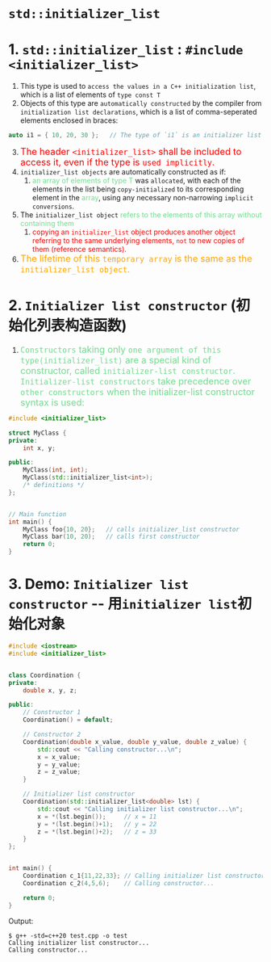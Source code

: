 # `std::initializer_list`

# 1. `std::initializer_list` : `#include <initializer_list>`
1. This type is used to `access the values in a C++ initialization list`, which is a list of elements of `type const T`
2. Objects of this type are `automatically constructed` by the compiler from `initialization list declarations`, which is a list of comma-seperated elements enclosed in braces:
```c++
auto i1 = { 10, 20, 30 };   // The type of `i1` is an initializer list
```
3. <font color="red" size="4">The header `<initializer_list>` shall be included to access it, even if the type is `used implicitly`.</font>
4. `initializer_list objects` are automatically constructed as if:
   1. <font color="73DB90">an array of elements of type T</font> was `allocated`, with each of the elements in the list being `copy-initialized` to its corresponding element in the <font color="73DB90">array</font>, using any necessary non-narrowing `implicit conversions`.
5. The `initializer_list object` <font color="73DB90">refers to the elements of this array without containing them</font>
   1. <font color="red">copying an `initializer_list` object produces another object referring to the same underlying elements, `not` to new copies of them (reference semantics).</font>
6. <font color="orange" size="4">The lifetime of this `temporary array` is the same as the `initializer_list object`.</font>

# 2. `Initializer list constructor` (初始化列表构造函数)
1. <font color="73DB90" size="4">`Constructors` taking only `one argument of this type(initializer_list)` are a special kind of constructor, called `initializer-list constructor`. `Initializer-list constructors` take precedence over `other constructors` when the initializer-list constructor syntax is used:</font>
```c++
#include <initializer_list>

struct MyClass {
private:
    int x, y;

public:
    MyClass(int, int);
    MyClass(std::initializer_list<int>);
    /* definitions */
};


// Main function
int main() {
    MyClass foo{10, 20};   // calls initializer_list constructor
    MyClass bar(10, 20);   // calls first constructor
    return 0;
}
```


# 3. Demo: `Initializer list constructor` -- 用`initializer list`初始化对象
```c++
#include <iostream>
#include <initializer_list>


class Coordination {
private:
    double x, y, z;

public:
    // Constructor 1
    Coordination() = default;

    // Constructor 2
    Coordination(double x_value, double y_value, double z_value) {
        std::cout << "Calling constructor...\n";
        x = x_value;
        y = y_value;
        z = z_value;
    }

    // Initializer list constructor
    Coordination(std::initializer_list<double> lst) {
        std::cout << "Calling initializer list constructor...\n";
        x = *(lst.begin());     // x = 11
        y = *(lst.begin()+1);   // y = 22
        z = *(lst.begin()+2);   // z = 33
    }
};


int main() {
    Coordination c_1{11,22,33}; // Calling initializer list constructor...
    Coordination c_2(4,5,6);    // Calling constructor...

    return 0;
}
```

Output:
```shell
$ g++ -std=c++20 test.cpp -o test
Calling initializer list constructor...
Calling constructor...
```